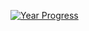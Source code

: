 [![Year Progress](https://progress-bar.dev/75/?title=Year%20Progress&width=250&color=7aa2f7&suffix=%25 )](https://github.com/vn7n24fzkq/github-profile-summary-cards )
